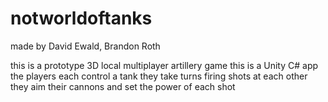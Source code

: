 # notworldoftanks
made by David Ewald, Brandon Roth

this is a prototype 3D local multiplayer artillery game
this is a Unity C# app
the players each control a tank
they take turns firing shots at each other
they aim their cannons and set the power of each shot
